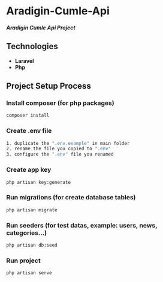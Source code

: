 # Aradigin-Cumle-Api

***Aradigin Cumle Api Project***

## Technologies
* **Laravel**
* **Php**

## Project Setup Process

### Install composer (for php packages)
```sh
composer install
```

### Create .env file
```sh
1. duplicate the ".env.example" in main folder
2. rename the file you copied to ".env"
3. configure the ".env" file you renamed
```

### Create app key
```sh
php artisan key:generate
```

### Run migrations (for create database tables)
```sh
php artisan migrate
```

### Run seeders (for test datas, example: users, news, categories...)
```sh
php artisan db:seed
```

### Run project
```sh
php artisan serve
```

